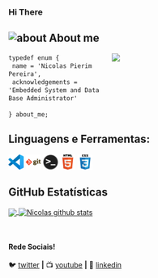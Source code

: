 ### Hi There



## <img width="45" alt="about" src="https://icons8.com/icon/FnCfSRrdCw4e/account"> About me

<img align="right" width="300" src="https://i2.wp.com/allhtaccess.info/wp-content/uploads/2018/03/programming.gif?fit=1281%2C716&ssl=1" />

```
typedef enum {
 name = 'Nicolas Pierim Pereira',
 acknowledgements = 'Embedded System and Data Base Administrator'

} about_me;
```

## **Linguagens e Ferramentas:**  

<code><img height="30" src="https://raw.githubusercontent.com/github/explore/80688e429a7d4ef2fca1e82350fe8e3517d3494d/topics/visual-studio-code/visual-studio-code.png"></code>
<code><img height="30" src="https://raw.githubusercontent.com/github/explore/80688e429a7d4ef2fca1e82350fe8e3517d3494d/topics/git/git.png"></code>
<code><img height="30" src="https://raw.githubusercontent.com/github/explore/80688e429a7d4ef2fca1e82350fe8e3517d3494d/topics/terminal/terminal.png"></code>
<code><img height="30" src="https://raw.githubusercontent.com/github/explore/80688e429a7d4ef2fca1e82350fe8e3517d3494d/topics/html/html.png"></code>
<code><img height="30" src="https://raw.githubusercontent.com/github/explore/80688e429a7d4ef2fca1e82350fe8e3517d3494d/topics/css/css.png"></code>


## **GitHub Estatísticas**

<a href="https://github.com/Gurupreet">
  <img align="center" src="https://github-readme-stats.vercel.app/api/top-langs/?username=nicolasppereira&theme=dracula&hide_langs_below=1" />
</a>

<a href="https://github.com/Gurupreet">
 <img align="center" src="https://github-readme-stats.vercel.app/api?username=nicolasppereira&show_icons=true&theme=dracula&line_height=27" alt="Nicolas github stats"/>
</a>

<!--[website]: https://codedev.ga/ -->
[twitter]: https://twitter.com/niicolaspierim
[youtube]: https://www.youtube.com/channel/UCDCrhhPwIVWYPfNpYB7Jywg
[linkedin]: https://www.linkedin.com/in/nicolaspierim/
<br>

#### Rede Sociais!

<!--🏡 [website][website] **|** -->
🐦 [twitter][twitter] **|** 
📺 [youtube][youtube] **|** 
👔 [linkedin][linkedin]
